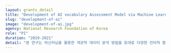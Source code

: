 ```yaml
---
layout: grants_detail
title: "Development of AI vocabulary Assessment Model via Machine Learning"
slug: "development-of-ai"
image: "development-of-ai.jpg"
agency: National Research Foundation of Korea
role: "PI"
duration: "2019-2021"
detail: "본 연구는 머신러닝을 활용한 객관적 데이터 분석 방법을 토대로 다양한 언어적 환경에 노출된 아동을 위한 인공지능형 어휘 발달 평가 모델을 개발하는 것을 목표로 한다. 이와 같은 목표를 실현하기 위하여 다양한 언어적 환경에 노출된 아동의 방대한 어휘 데이터를 수집 및 분석하고 적용 가능성을 검증, 이에 따른 연구 성과를 대중 및 연구자들과 공유하고자 한다."
---
```

